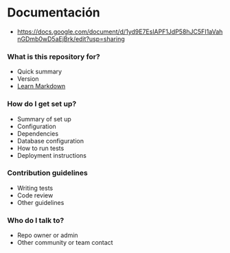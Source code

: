 # Documentación #

* https://docs.google.com/document/d/1yd9E7EslAPF1JdP58hJC5FI1aVahnGDmb0wD5aEjBrk/edit?usp=sharing

### What is this repository for? ###

* Quick summary
* Version
* [Learn Markdown](https://bitbucket.org/tutorials/markdowndemo)

### How do I get set up? ###

* Summary of set up
* Configuration
* Dependencies
* Database configuration
* How to run tests
* Deployment instructions

### Contribution guidelines ###

* Writing tests
* Code review
* Other guidelines

### Who do I talk to? ###

* Repo owner or admin
* Other community or team contact